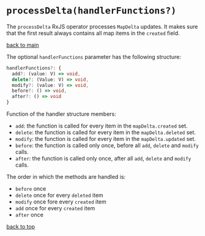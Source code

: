 # `processDelta(handlerFunctions?)`

The `processDelta` RxJS operator processes `MapDelta` updates.
It makes sure that the first result always contains all map items in the `created` field.

[back to main](../../README.md)

The optional `handlerFunctions` parameter has the following structure:

``` typescript
handlerFunctions?: {
  add?: (value: V) => void,
  delete?: (Value: V) => void,
  modify?: (value: V) => void,
  before?: () => void,
  after?: () => void
}
```

Function of the handler structure members:

- `add`: the function is called for every item in the `mapDelta.created` set.
- `delete`: the function is called for every item in the `mapDelta.deleted` set.
- `modify`: the function is called for every item in the `mapDelta.updated` set.
- `before`: the function is called only once, before all `add`, `delete` and `modify` calls.
- `after`: the function is called only once, after all `add`, `delete` and `modify` calls.

The order in which the methods are handled is:

- `before` once
- `delete` once for every `deleted` item
- `modify` once fore every `created` item
- `add` once for every `created` item
- `after` once


[back to top](#processdeltahandlerfunctions)